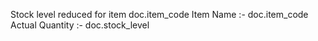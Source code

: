 Stock level reduced for item doc.item_code 
Item Name :- doc.item_code
Actual Quantity	:- doc.stock_level	